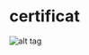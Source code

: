# certificat
![alt tag](https://code.org/api/hour/certificate/_1_9a2c42e6c6bc82acd60c094d30b9b464.jpg)
